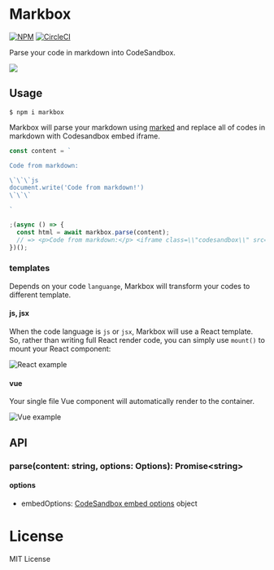 # Markbox

[![NPM](https://badgen.net/npm/v/markbox)](https://npm.im/markbox)
[![CircleCI](https://circleci.com/gh/djyde/markbox/tree/master.svg?style=shield)](https://circleci.com/gh/djyde/markbox/tree/master)

Parse your code in markdown into CodeSandbox.

![](https://ws2.sinaimg.cn/large/006tNc79gy1fvo0pvcsulj31kw14gnbd.jpg)

## Usage

```
$ npm i markbox
```

Markbox will parse your markdown using [marked](https://github.com/markedjs/marked) and replace all of codes in markdown with Codesandbox embed iframe.

```js
const content = `

Code from markdown:

\`\`\`js
document.write('Code from markdown!')
\`\`\`

`

;(async () => {
  const html = await markbox.parse(content);
  // => <p>Code from markdown:</p> <iframe class=\\"codesandbox\\" src=\\"https://codesandbox.io/embed/0xzxjpm09v?\\"></iframe>`
})();

```

### templates

Depends on your code `languange`, Markbox will transform your codes to different template.

#### js, jsx

When the code language is `js` or `jsx`, Markbox will use a React template. So, rather than writing full React render code, you can simply use `mount()` to mount your React component:

![React example](https://ws1.sinaimg.cn/large/006tNc79gy1fvodd52ndqj315c0oi40r.jpg)


#### vue

Your single file Vue component will automatically render to the container.

![Vue example](https://ws4.sinaimg.cn/large/006tNc79gy1fvodedrt8pj315c1100vz.jpg)

## API

### parse(content: string, options: Options): Promise\<string\>

#### options

- embedOptions: [CodeSandbox embed options](https://codesandbox.io/docs/embedding#embed-options) object

# License

MIT License